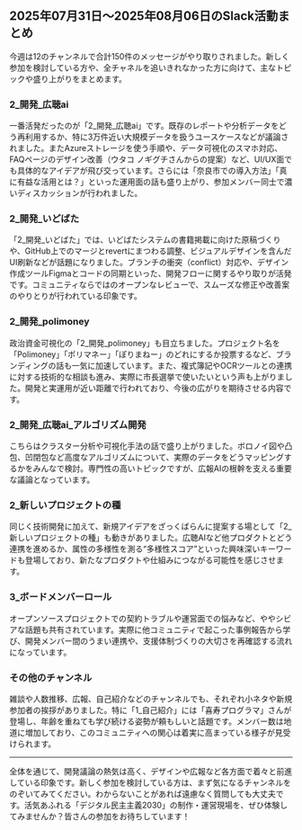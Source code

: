 ## 2025年07月31日～2025年08月06日のSlack活動まとめ

今週は12のチャンネルで合計150件のメッセージがやり取りされました。新しく参加を検討している方や、全チャネルを追いきれなかった方に向けて、主なトピックや盛り上がりをまとめます。

### 2_開発_広聴ai
一番活発だったのが「2_開発_広聴ai」です。既存のレポートや分析データをどう再利用するか、特に3万件近い大規模データを扱うユースケースなどが議論されました。またAzureストレージを使う手順や、データ可視化のスマホ対応、FAQページのデザイン改善（ウタコ ノギグチさんからの提案）など、UI/UX面でも具体的なアイデアが飛び交っています。さらには「奈良市での導入方法」「真に有益な活用とは？」といった運用面の話も盛り上がり、参加メンバー同士で濃いディスカッションが行われました。

### 2_開発_いどばた
「2_開発_いどばた」では、いどばたシステムの書籍掲載に向けた原稿づくりや、GitHub上でのマージとrevertにまつわる調整、ビジュアルデザインを含んだUI刷新などが話題になりました。ブランチの衝突（conflict）対応や、デザイン作成ツールFigmaとコードの同期といった、開発フローに関するやり取りが活発です。コミュニティならではのオープンなレビューで、スムーズな修正や改善案のやりとりが行われている印象です。

### 2_開発_polimoney
政治資金可視化の「2_開発_polimoney」も目立ちました。プロジェクト名を「Polimoney」「ポリマネー」「ぽりまねー」のどれにするか投票するなど、ブランディングの話も一気に加速しています。また、複式簿記やOCRツールとの連携に対する技術的な相談も進み、実際に市長選挙で使いたいという声も上がりました。開発と実運用が近い距離で行われており、今後の広がりを期待させる内容です。

### 2_開発_広聴ai_アルゴリズム開発
こちらはクラスター分析や可視化手法の話で盛り上がりました。ボロノイ図や凸包、凹閉包など高度なアルゴリズムについて、実際のデータをどうマッピングするかをみんなで検討。専門性の高いトピックですが、広報AIの根幹を支える重要な議論となっています。

### 2_新しいプロジェクトの種
同じく技術開発に加えて、新規アイデアをざっくばらんに提案する場として「2_新しいプロジェクトの種」も動きがありました。広聴AIなど他プロダクトとどう連携を進めるか、属性の多様性を測る“多様性スコア”といった興味深いキーワードも登場しており、新たなプロダクトや仕組みにつながる可能性を感じさせます。

### 3_ボードメンバーロール
オープンソースプロジェクトでの契約トラブルや運営面での悩みなど、ややシビアな話題も共有されています。実際に他コミュニティで起こった事例報告から学び、開発メンバー間のうまい連携や、支援体制づくりの大切さを再確認する流れになっています。

### その他のチャンネル
雑談や人数推移、広報、自己紹介などのチャンネルでも、それぞれ小ネタや新規参加者の挨拶がありました。特に「1_自己紹介」には「喜寿プログラマ」さんが登場し、年齢を重ねても学び続ける姿勢が頼もしいと話題です。メンバー数は地道に増加しており、このコミュニティへの関心は着実に高まっている様子が見受けられます。

---

全体を通じて、開発議論の熱気は高く、デザインや広報など各方面で着々と前進している印象です。新しく参加を検討している方は、まず気になるチャンネルをのぞいてみてください。わからないことがあれば遠慮なく質問しても大丈夫です。活気あふれる「デジタル民主主義2030」の制作・運営現場を、ぜひ体験してみませんか？皆さんの参加をお待ちしています！